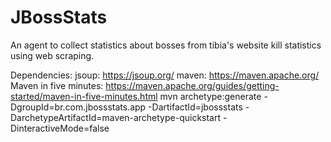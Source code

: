 # JBossStats
An agent to collect statistics about bosses from tibia's website kill statistics using web scraping.

Dependencies:
	jsoup: https://jsoup.org/
	maven: https://maven.apache.org/
		Maven in five minutes: https://maven.apache.org/guides/getting-started/maven-in-five-minutes.html
		mvn archetype:generate -DgroupId=br.com.jbossstats.app -DartifactId=jbossstats -DarchetypeArtifactId=maven-archetype-quickstart -DinteractiveMode=false
